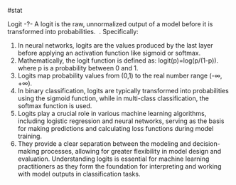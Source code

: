 

#stat

Logit
-?-
A logit is the raw, unnormalized output of a model before it is transformed into probabilities[](https://telnyx.com/learn-ai/logits-ai)[](https://www.linkedin.com/pulse/understanding-logits-fundamental-concept-machine-aina-temiloluwa-7d3ff). 
.
Specifically:
1. In neural networks, logits are the values produced by the last layer before applying an activation function like sigmoid or softmax[](https://telnyx.com/learn-ai/logits-ai)[](https://telnyx.com/learn-ai/logits-confidence).
2. Mathematically, the logit function is defined as:
    logit(p)=log(p/(1-p)).  where p is a probability between 0 and 1[](https://en.wikipedia.org/wiki/Logit).
3. Logits map probability values from (0,1) to the real number range (-∞, +∞)[](https://en.wikipedia.org/wiki/Logit)[](https://deepai.org/machine-learning-glossary-and-terms/logit).
4. In binary classification, logits are typically transformed into probabilities using the sigmoid function, while in multi-class classification, the softmax function is used[](https://www.linkedin.com/pulse/understanding-logits-fundamental-concept-machine-aina-temiloluwa-7d3ff)[](https://telnyx.com/learn-ai/logits-confidence).
5. Logits play a crucial role in various machine learning algorithms, including logistic regression and neural networks, serving as the basis for making predictions and calculating loss functions during model training[](https://telnyx.com/learn-ai/logits-ai)[](https://www.linkedin.com/pulse/understanding-logits-fundamental-concept-machine-aina-temiloluwa-7d3ff).
6. They provide a clear separation between the modeling and decision-making processes, allowing for greater flexibility in model design and evaluation[](https://www.linkedin.com/pulse/understanding-logits-fundamental-concept-machine-aina-temiloluwa-7d3ff).
Understanding logits is essential for machine learning practitioners as they form the foundation for interpreting and working with model outputs in classification tasks.